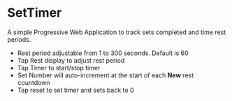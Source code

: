 # SetTimer

A simple Progressive Web Application to track sets completed and time rest periods.

- Rest period adjustable from 1 to 300 seconds. Default is 60
- Tap Rest display to adjust rest period
- Tap Timer to start/stop timer
- Set Number will auto-increment at the start of each **New** rest countdown
- Tap reset to set timer and sets back to 0
